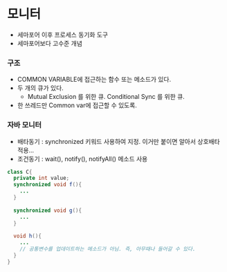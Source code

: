 # 모니터
- 세마포어 이후 프로세스 동기화 도구
- 세마포어보다 고수준 개념


### 구조
- COMMON VARIABLE에 접근하는 함수 또는 메소드가 있다. 
- 두 개의 큐가 있다. 
  - Mutual Exclusion 를 위한 큐. Conditional Sync 를 위한 큐.
- 한 쓰레드만 Common var에 접근할 수 있도록.


### 자바 모니터
- 배타동기 : synchronized 키워드 사용하여 지정. 이거만 붙이면 알아서 상호배타 적용...
- 조건동기 : wait(), notify(), notifyAll() 메소드 사용

```java
class C{
  private int value;
  synchronized void f(){
    ...
  }
  
  synchronized void g(){
    ...
  }
  
  void h(){
    ...
    // 공통변수를 업데이트하는 메소드가 아님. 즉, 아무때나 들어갈 수 있다.
  }
}
```
